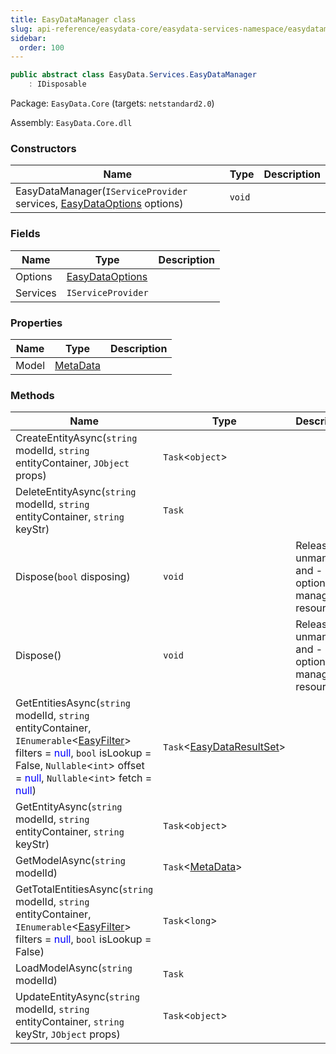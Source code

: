 ```yaml
---
title: EasyDataManager class
slug: api-reference/easydata-core/easydata-services-namespace/easydatamanager-class
sidebar:
  order: 100
---
```


```csharp
public abstract class EasyData.Services.EasyDataManager
    : IDisposable

```
Package: `EasyData.Core` (targets: `netstandard2.0`)

Assembly: `EasyData.Core.dll`

### Constructors

| Name | Type | Description | 
| --- | --- | --- | 
| EasyDataManager(`IServiceProvider` services, [EasyDataOptions](///////////////easyquery/docs/api-reference/easydata-core/easydata-services-namespace/easydataoptions-class) options) | `void` |  | 


### Fields

| Name | Type | Description | 
| --- | --- | --- | 
| Options | [EasyDataOptions](///////////////easyquery/docs/api-reference/easydata-core/easydata-services-namespace/easydataoptions-class) |  | 
| Services | `IServiceProvider` |  | 


### Properties

| Name | Type | Description | 
| --- | --- | --- | 
| Model | [MetaData](///////////////easyquery/docs/api-reference/easydata-core/easydata-namespace/metadata-class) |  | 


### Methods

| Name | Type | Description | 
| --- | --- | --- | 
| CreateEntityAsync(`string` modelId, `string` entityContainer, `JObject` props) | `Task`&lt;`object`&gt; |  | 
| DeleteEntityAsync(`string` modelId, `string` entityContainer, `string` keyStr) | `Task` |  | 
| Dispose(`bool` disposing) | `void` | Releases unmanaged and - optionally - managed resources. | 
| Dispose() | `void` | Releases unmanaged and - optionally - managed resources. | 
| GetEntitiesAsync(`string` modelId, `string` entityContainer, `IEnumerable`&lt;[EasyFilter](///////////////easyquery/docs/api-reference/easydata-core/easydata-services-namespace/easyfilter-class)&gt; filters = <span style='color: blue'>null</span>, `bool` isLookup = False, `Nullable`&lt;`int`&gt; offset = <span style='color: blue'>null</span>, `Nullable`&lt;`int`&gt; fetch = <span style='color: blue'>null</span>) | `Task`&lt;[EasyDataResultSet](///////////////easyquery/docs/api-reference/easydata-core/easydata-namespace/easydataresultset-class)&gt; |  | 
| GetEntityAsync(`string` modelId, `string` entityContainer, `string` keyStr) | `Task`&lt;`object`&gt; |  | 
| GetModelAsync(`string` modelId) | `Task`&lt;[MetaData](///////////////easyquery/docs/api-reference/easydata-core/easydata-namespace/metadata-class)&gt; |  | 
| GetTotalEntitiesAsync(`string` modelId, `string` entityContainer, `IEnumerable`&lt;[EasyFilter](///////////////easyquery/docs/api-reference/easydata-core/easydata-services-namespace/easyfilter-class)&gt; filters = <span style='color: blue'>null</span>, `bool` isLookup = False) | `Task`&lt;`long`&gt; |  | 
| LoadModelAsync(`string` modelId) | `Task` |  | 
| UpdateEntityAsync(`string` modelId, `string` entityContainer, `string` keyStr, `JObject` props) | `Task`&lt;`object`&gt; |  |
